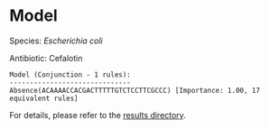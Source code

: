 
# Model

Species: *Escherichia coli*

Antibiotic: Cefalotin

```
Model (Conjunction - 1 rules):
------------------------------
Absence(ACAAAACCACGACTTTTTGTCTCCTTCGCCC) [Importance: 1.00, 17 equivalent rules]

```

For details, please refer to the [results directory](../../../../../results/scm_b/escherichia%20coli/cefalotin/repeat_7/).

